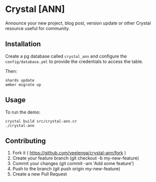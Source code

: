 # Crystal [ANN]

Announce your new project, blog post, version update or other Crystal resource useful for community.

## Installation

Create a pg database called `crystal_ann` and configure the `config/database.yml`
to provide the credentials to access the table.

Then:
```
shards update
amber migrate up
```

## Usage

To run the demo:
```
crystal build src/crystal-ann.cr
./crystal-ann
```

## Contributing

1. Fork it ( https://github.com/veelenga/crystal-ann/fork )
2. Create your feature branch (git checkout -b my-new-feature)
3. Commit your changes (git commit -am 'Add some feature')
4. Push to the branch (git push origin my-new-feature)
5. Create a new Pull Request
